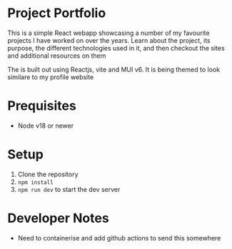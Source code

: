 # Project Portfolio
This is a simple React webapp showcasing a number of my favourite projects I have worked on over the years. Learn about the project, its purpose, the different technologies used in it, and then checkout the sites and additional resources on them

The is built out using Reactjs, vite and MUI v6. It is being themed to look similare to my profile website

# Prequisites
- Node v18 or newer

# Setup
1. Clone the repository
2. `npm install`
3. `npm run dev` to start the dev server

# Developer Notes
* Need to containerise and add github actions to send this somewhere